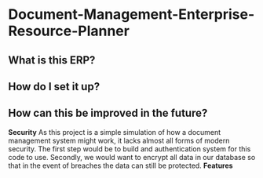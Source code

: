 # Document-Management-Enterprise-Resource-Planner

## What is this ERP?

## How do I set it up?

## How can this be improved in the future?
**Security**
  As this project is a simple simulation of how a document management system might work, it lacks almost all forms of modern security. The first step would be to build     and authentication system for this code to use. Secondly, we would want to encrypt all data in our database so that in the event of breaches the data can still be       protected. 
**Features**
